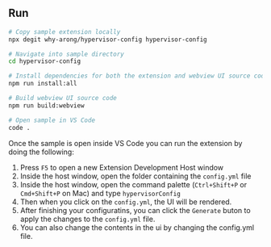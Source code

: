 ## Run

```bash
# Copy sample extension locally
npx degit why-arong/hypervisor-config hypervisor-config

# Navigate into sample directory
cd hypervisor-config

# Install dependencies for both the extension and webview UI source code
npm run install:all

# Build webview UI source code
npm run build:webview

# Open sample in VS Code
code .
```

Once the sample is open inside VS Code you can run the extension by doing the following:

1. Press `F5` to open a new Extension Development Host window
2. Inside the host window, open the folder containing the `config.yml` file
3. Inside the host window, open the command palette (`Ctrl+Shift+P` or `Cmd+Shift+P` on Mac) and type `hypervisorConfig`
4. Then when you click on the `config.yml`, the UI will be rendered.
5. After finishing your configuratins, you can click the `Generate` buton to apply the changes to the `config.yml` file.
6. You can also change the contents in the ui by changing the config.yml file.

